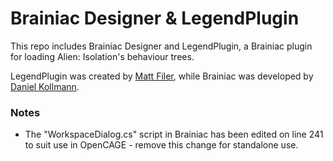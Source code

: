 # Brainiac Designer & LegendPlugin

This repo includes Brainiac Designer and LegendPlugin, a Brainiac plugin for loading Alien: Isolation's behaviour trees.

LegendPlugin was created by [Matt Filer](http://www.mattfiler.co.uk), while Brainiac was developed by [Daniel Kollmann](https://archive.codeplex.com/?p=brainiac).

### Notes

* The "WorkspaceDialog.cs" script in Brainiac has been edited on line 241 to suit use in OpenCAGE - remove this change for standalone use.